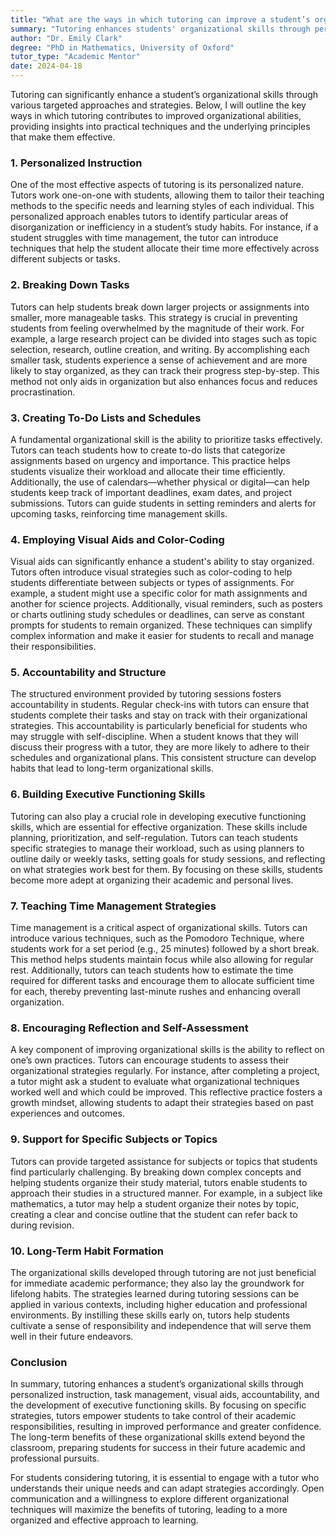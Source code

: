 ```yaml
---
title: "What are the ways in which tutoring can improve a student’s organizational skills?"
summary: "Tutoring enhances students' organizational skills through personalized instruction, targeted strategies, and tailored techniques for improved study habits."
author: "Dr. Emily Clark"
degree: "PhD in Mathematics, University of Oxford"
tutor_type: "Academic Mentor"
date: 2024-04-18
---
```


Tutoring can significantly enhance a student’s organizational skills through various targeted approaches and strategies. Below, I will outline the key ways in which tutoring contributes to improved organizational abilities, providing insights into practical techniques and the underlying principles that make them effective.

### 1. Personalized Instruction

One of the most effective aspects of tutoring is its personalized nature. Tutors work one-on-one with students, allowing them to tailor their teaching methods to the specific needs and learning styles of each individual. This personalized approach enables tutors to identify particular areas of disorganization or inefficiency in a student’s study habits. For instance, if a student struggles with time management, the tutor can introduce techniques that help the student allocate their time more effectively across different subjects or tasks.

### 2. Breaking Down Tasks

Tutors can help students break down larger projects or assignments into smaller, more manageable tasks. This strategy is crucial in preventing students from feeling overwhelmed by the magnitude of their work. For example, a large research project can be divided into stages such as topic selection, research, outline creation, and writing. By accomplishing each smaller task, students experience a sense of achievement and are more likely to stay organized, as they can track their progress step-by-step. This method not only aids in organization but also enhances focus and reduces procrastination.

### 3. Creating To-Do Lists and Schedules

A fundamental organizational skill is the ability to prioritize tasks effectively. Tutors can teach students how to create to-do lists that categorize assignments based on urgency and importance. This practice helps students visualize their workload and allocate their time efficiently. Additionally, the use of calendars—whether physical or digital—can help students keep track of important deadlines, exam dates, and project submissions. Tutors can guide students in setting reminders and alerts for upcoming tasks, reinforcing time management skills.

### 4. Employing Visual Aids and Color-Coding

Visual aids can significantly enhance a student's ability to stay organized. Tutors often introduce visual strategies such as color-coding to help students differentiate between subjects or types of assignments. For example, a student might use a specific color for math assignments and another for science projects. Additionally, visual reminders, such as posters or charts outlining study schedules or deadlines, can serve as constant prompts for students to remain organized. These techniques can simplify complex information and make it easier for students to recall and manage their responsibilities.

### 5. Accountability and Structure

The structured environment provided by tutoring sessions fosters accountability in students. Regular check-ins with tutors can ensure that students complete their tasks and stay on track with their organizational strategies. This accountability is particularly beneficial for students who may struggle with self-discipline. When a student knows that they will discuss their progress with a tutor, they are more likely to adhere to their schedules and organizational plans. This consistent structure can develop habits that lead to long-term organizational skills.

### 6. Building Executive Functioning Skills

Tutoring can also play a crucial role in developing executive functioning skills, which are essential for effective organization. These skills include planning, prioritization, and self-regulation. Tutors can teach students specific strategies to manage their workload, such as using planners to outline daily or weekly tasks, setting goals for study sessions, and reflecting on what strategies work best for them. By focusing on these skills, students become more adept at organizing their academic and personal lives.

### 7. Teaching Time Management Strategies

Time management is a critical aspect of organizational skills. Tutors can introduce various techniques, such as the Pomodoro Technique, where students work for a set period (e.g., 25 minutes) followed by a short break. This method helps students maintain focus while also allowing for regular rest. Additionally, tutors can teach students how to estimate the time required for different tasks and encourage them to allocate sufficient time for each, thereby preventing last-minute rushes and enhancing overall organization.

### 8. Encouraging Reflection and Self-Assessment

A key component of improving organizational skills is the ability to reflect on one’s own practices. Tutors can encourage students to assess their organizational strategies regularly. For instance, after completing a project, a tutor might ask a student to evaluate what organizational techniques worked well and which could be improved. This reflective practice fosters a growth mindset, allowing students to adapt their strategies based on past experiences and outcomes.

### 9. Support for Specific Subjects or Topics

Tutors can provide targeted assistance for subjects or topics that students find particularly challenging. By breaking down complex concepts and helping students organize their study material, tutors enable students to approach their studies in a structured manner. For example, in a subject like mathematics, a tutor may help a student organize their notes by topic, creating a clear and concise outline that the student can refer back to during revision.

### 10. Long-Term Habit Formation

The organizational skills developed through tutoring are not just beneficial for immediate academic performance; they also lay the groundwork for lifelong habits. The strategies learned during tutoring sessions can be applied in various contexts, including higher education and professional environments. By instilling these skills early on, tutors help students cultivate a sense of responsibility and independence that will serve them well in their future endeavors.

### Conclusion

In summary, tutoring enhances a student’s organizational skills through personalized instruction, task management, visual aids, accountability, and the development of executive functioning skills. By focusing on specific strategies, tutors empower students to take control of their academic responsibilities, resulting in improved performance and greater confidence. The long-term benefits of these organizational skills extend beyond the classroom, preparing students for success in their future academic and professional pursuits.

For students considering tutoring, it is essential to engage with a tutor who understands their unique needs and can adapt strategies accordingly. Open communication and a willingness to explore different organizational techniques will maximize the benefits of tutoring, leading to a more organized and effective approach to learning.
    